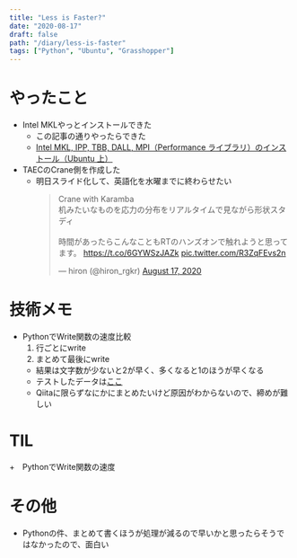 ```yaml
---
title: "Less is Faster?"
date: "2020-08-17"
draft: false
path: "/diary/less-is-faster"
tags: ["Python", "Ubuntu", "Grasshopper"]
---
```


# やったこと

+ Intel MKLやっとインストールできた
  + この記事の通りやったらできた
  + [Intel MKL, IPP, TBB, DALL, MPI（Performance ライブラリ）のインストール（Ubuntu 上）](https://www.kkaneko.jp/tools/ubuntu/ubuntu_mkl.html)
+ TAECのCrane側を作成した
  + 明日スライド化して、英語化を水曜までに終わらせたい
    <blockquote class="twitter-tweet"><p lang="ja" dir="ltr">Crane with Karamba<br>机みたいなものを応力の分布をリアルタイムで見ながら形状スタディ<br><br>時間があったらこんなこともRTのハンズオンで触れようと思ってます。 <a href="https://t.co/6GYWSzJAZk">https://t.co/6GYWSzJAZk</a> <a href="https://t.co/R3ZqFEvs2n">pic.twitter.com/R3ZqFEvs2n</a></p>&mdash; hiron (@hiron_rgkr) <a href="https://twitter.com/hiron_rgkr/status/1295371441618087936?ref_src=twsrc%5Etfw">August 17, 2020</a></blockquote> <script async src="https://platform.twitter.com/widgets.js" charset="utf-8"></script>

# 技術メモ

+ PythonでWrite関数の速度比較
  1. 行ごとにwrite
  2. まとめて最後にwrite
  + 結果は文字数が少ないと2が早く、多くなると1のほうが早くなる
  + テストしたデータは[ここ](https://github.com/hrntsm/hrntsm.github.io/tree/source/src/data/200817_python_write_test)
  + Qiitaに限らずなにかにまとめたいけど原因がわからないので、締めが難しい
  
# TIL

+　PythonでWrite関数の速度

# その他

+ Pythonの件、まとめて書くほうが処理が減るので早いかと思ったらそうではなかったので、面白い